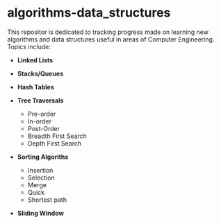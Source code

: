 # algorithms-data_structures
This repositor is dedicated to tracking progress made on learning new algorithms and data structures useful in areas of Computer Engineering. 
Topics include: 
* **Linked Lists**
* **Stacks/Queues**
* **Hash Tables**
* **Tree Traversals**
    * Pre-order
    * In-order
    * Post-Order
    * Breadth First Search
    * Depth First Search

* **Sorting Algoriths**
    * Insertion 
    * Selection
    * Merge
    * Quick
    * Shortest path
* **Sliding Window**

